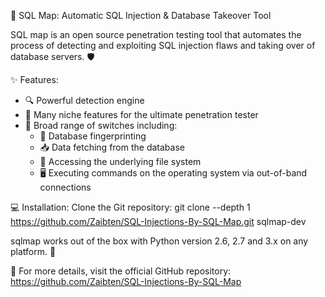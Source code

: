 📘 SQL Map: Automatic SQL Injection & Database Takeover Tool

SQL map is an open source penetration testing tool that automates the process of detecting and exploiting SQL injection flaws and taking over of database servers. 🛡️

✨ Features:
- 🔍 Powerful detection engine
- 🧠 Many niche features for the ultimate penetration tester
- 🧰 Broad range of switches including:
  - 🧬 Database fingerprinting
  - 📥 Data fetching from the database
  - 📂 Accessing the underlying file system
  - 🖥️ Executing commands on the operating system via out-of-band connections

💻 Installation:
Clone the Git repository:
    git clone --depth 1 https://github.com/Zaibten/SQL-Injections-By-SQL-Map.git sqlmap-dev

sqlmap works out of the box with Python version 2.6, 2.7 and 3.x on any platform. 🐍

🔗 For more details, visit the official GitHub repository: https://github.com/Zaibten/SQL-Injections-By-SQL-Map
